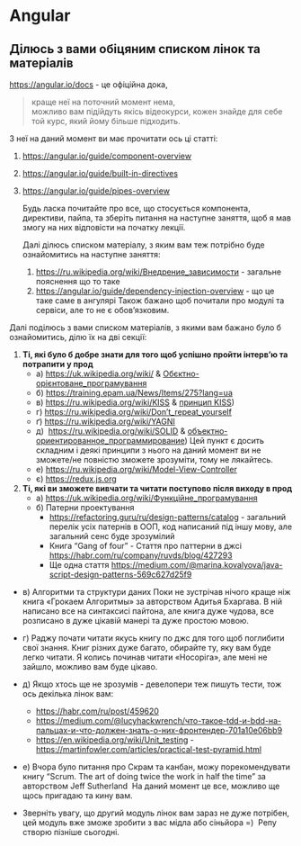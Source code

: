 # Angular


## Ділюсь з вами обіцяним списком лінок та матеріалів

https://angular.io/docs - це офіційна дока, 
  > краще неї на поточний момент нема,\
  > можливо вам підійдуть якісь відеокурси, кожен знайде для себе той курс, який йому більше підходить.

З неї на даний момент ви має прочитати ось ці статті: 
1. https://angular.io/guide/component-overview
2. https://angular.io/guide/built-in-directives
3. https://angular.io/guide/pipes-overview

   Будь ласка почитайте про все, що стосується компонента, директиви, пайпа, та зберіть питання на наступне заняття, щоб я мав змогу на них відповісти на початку лекції.

   Далі ділюсь списком матеріалу, з яким вам теж потрібно буде ознайомитись на наступне заняття:
   1. https://ru.wikipedia.org/wiki/Внедрение_зависимости - загальне пояснення що то таке
   2. https://angular.io/guide/dependency-injection-overview - що це таке саме в ангулярі Також бажано щоб почитали про модулі та сервіси, але то не є обовʼязковим.
      
Далі поділюсь з вами списком матеріалів, з якими вам бажано було б ознайомитись, ділю їх на дві секції:

1. **Ті, які було б добре знати для того щоб успішно пройти інтервʼю та потрапити у прод**
    - а) https://uk.wikipedia.org/wiki/ & [Обєктно-орієнтоване_програмування](https://uk.wikipedia.org/wiki/%D0%9E%D0%B1'%D1%94%D0%BA%D1%82%D0%BD%D0%BE-%D0%BE%D1%80%D1%96%D1%94%D0%BD%D1%82%D0%BE%D0%B2%D0%B0%D0%BD%D0%B5_%D0%BF%D1%80%D0%BE%D0%B3%D1%80%D0%B0%D0%BC%D1%83%D0%B2%D0%B0%D0%BD%D0%BD%D1%8F)
    - б) https://training.epam.ua/News/Items/275?lang=ua
    - в) https://ru.wikipedia.org/wiki/KISS & [принцип KISS](https://ru.wikipedia.org/wiki/KISS_(%D0%BF%D1%80%D0%B8%D0%BD%D1%86%D0%B8%D0%BF)))
    - г) https://ru.wikipedia.org/wiki/Don’t_repeat_yourself
    - ґ) https://ru.wikipedia.org/wiki/YAGNI
    - д)  https://ru.wikipedia.org/wiki/SOLID & [объектно-ориентированное_программирование](https://ru.wikipedia.org/wiki/SOLID_(%D0%BE%D0%B1%D1%8A%D0%B5%D0%BA%D1%82%D0%BD%D0%BE-%D0%BE%D1%80%D0%B8%D0%B5%D0%BD%D1%82%D0%B8%D1%80%D0%BE%D0%B2%D0%B0%D0%BD%D0%BD%D0%BE%D0%B5_%D0%BF%D1%80%D0%BE%D0%B3%D1%80%D0%B0%D0%BC%D0%BC%D0%B8%D1%80%D0%BE%D0%B2%D0%B0%D0%BD%D0%B8%D0%B5))) Цей пункт є досить складним і деякі принципи з нього на даний момент ви не зможете/не повністю зможете зрозуміти, тому не лякайтесь.
    - е) https://ru.wikipedia.org/wiki/Model-View-Controller
    - є) https://redux.js.org
2. **Ті, які ви зможете вивчати та читати поступово після виходу в прод**
   - а) https://uk.wikipedia.org/wiki/Функційне_програмування
   - б) Патерни проектування
       - https://refactoring.guru/ru/design-patterns/catalog - загальний перелік усіх патернів в ООП, код написаний під іншу мову, але загальний сенс буде зрозумілий
       - Книга “Gang of four” - Стаття про паттерни в джсі https://habr.com/ru/company/ruvds/blog/427293
       - Ще одна стаття https://medium.com/@marina.kovalyova/java-script-design-patterns-569c627d25f9
  - в) Алгоритми та структури даних Поки не зустрічав нічого краще ніж книга «Грокаем Алгоритмы» за авторством Адитья Бхаргава. В ній написано все на синтаксисі пайтона, але книга дуже чудова, все розписано в дуже цікавій манері та дуже простою мовою.
  - г) Раджу почати читати якусь книгу по джс для того щоб поглибити свої знання. Книг різних дуже багато, обирайте ту, яку вам буде легко читати. Я колись починав читати «Носоріга», але мені не зайшло, можливо вам буде цікаво. 
  - д) Якщо хтось ще не зрозумів - девелопери теж пишуть тести, тож ось декілька лінок вам:
    - https://habr.com/ru/post/459620
    - https://medium.com/@lucyhackwrench/что-такое-tdd-и-bdd-на-пальцах-и-что-должен-знать-о-них-фронтендер-701a10e06bb9
    - https://en.wikipedia.org/wiki/Unit_testing - https://martinfowler.com/articles/practical-test-pyramid.html
  - е) Вчора було питання про Скрам та канбан, можу порекомендувати книгу “Scrum. The art of doing twice the work in half the time” за авторством Jeff Sutherland  На даний момент це все, можливо ще щось пригадаю та кину вам.
  
  - Зверніть увагу, що другий модуль лінок вам зараз не дуже потрібен, цей модуль вже зможе зробити з вас мідла або сіньйора =)  Репу створю пізніше сьогодні.

